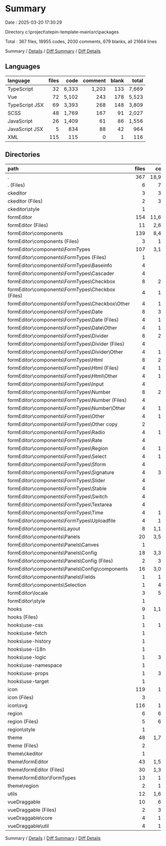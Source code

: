 # Summary

Date : 2025-03-20 17:30:29

Directory c:\\project\\stepin-template-main\\src\\packages

Total : 367 files,  18955 codes, 2030 comments, 679 blanks, all 21664 lines

Summary / [Details](details.md) / [Diff Summary](diff.md) / [Diff Details](diff-details.md)

## Languages
| language | files | code | comment | blank | total |
| :--- | ---: | ---: | ---: | ---: | ---: |
| TypeScript | 32 | 6,333 | 1,203 | 133 | 7,669 |
| Vue | 72 | 5,102 | 243 | 178 | 5,523 |
| TypeScript JSX | 69 | 3,393 | 268 | 148 | 3,809 |
| SCSS | 48 | 1,769 | 167 | 91 | 2,027 |
| JavaScript | 26 | 1,409 | 61 | 86 | 1,556 |
| JavaScript JSX | 5 | 834 | 88 | 42 | 964 |
| XML | 115 | 115 | 0 | 1 | 116 |

## Directories
| path | files | code | comment | blank | total |
| :--- | ---: | ---: | ---: | ---: | ---: |
| . | 367 | 18,955 | 2,030 | 679 | 21,664 |
| . (Files) | 6 | 791 | 20 | 34 | 845 |
| ckeditor | 3 | 333 | 63 | 40 | 436 |
| ckeditor (Files) | 2 | 331 | 63 | 39 | 433 |
| ckeditor\\style | 1 | 2 | 0 | 1 | 3 |
| formEditor | 154 | 11,696 | 1,494 | 353 | 13,543 |
| formEditor (Files) | 11 | 2,680 | 936 | 26 | 3,642 |
| formEditor\\components | 139 | 8,427 | 556 | 323 | 9,306 |
| formEditor\\components (Files) | 3 | 117 | 14 | 6 | 137 |
| formEditor\\components\\FormTypes | 107 | 3,187 | 270 | 263 | 3,720 |
| formEditor\\components\\FormTypes (Files) | 1 | 10 | 0 | 1 | 11 |
| formEditor\\components\\FormTypes\\Baseinfo | 4 | 57 | 0 | 8 | 65 |
| formEditor\\components\\FormTypes\\Cascader | 4 | 99 | 7 | 11 | 117 |
| formEditor\\components\\FormTypes\\Checkbox | 8 | 232 | 24 | 20 | 276 |
| formEditor\\components\\FormTypes\\Checkbox (Files) | 4 | 107 | 7 | 11 | 125 |
| formEditor\\components\\FormTypes\\Checkbox\\Other | 4 | 125 | 17 | 9 | 151 |
| formEditor\\components\\FormTypes\\Date | 8 | 310 | 24 | 19 | 353 |
| formEditor\\components\\FormTypes\\Date (Files) | 4 | 185 | 7 | 10 | 202 |
| formEditor\\components\\FormTypes\\Date\\Other | 4 | 125 | 17 | 9 | 151 |
| formEditor\\components\\FormTypes\\Divider | 8 | 216 | 24 | 20 | 260 |
| formEditor\\components\\FormTypes\\Divider (Files) | 4 | 91 | 7 | 11 | 109 |
| formEditor\\components\\FormTypes\\Divider\\Other | 4 | 125 | 17 | 9 | 151 |
| formEditor\\components\\FormTypes\\Html | 8 | 258 | 29 | 20 | 307 |
| formEditor\\components\\FormTypes\\Html (Files) | 4 | 133 | 12 | 11 | 156 |
| formEditor\\components\\FormTypes\\Html\\Other | 4 | 125 | 17 | 9 | 151 |
| formEditor\\components\\FormTypes\\Input | 4 | 82 | 7 | 11 | 100 |
| formEditor\\components\\FormTypes\\Number | 8 | 223 | 24 | 22 | 269 |
| formEditor\\components\\FormTypes\\Number (Files) | 4 | 98 | 7 | 13 | 118 |
| formEditor\\components\\FormTypes\\Number\\Other | 4 | 125 | 17 | 9 | 151 |
| formEditor\\components\\FormTypes\\Other | 4 | 125 | 17 | 9 | 151 |
| formEditor\\components\\FormTypes\\Other copy | 2 | 83 | 10 | 4 | 97 |
| formEditor\\components\\FormTypes\\Radio | 4 | 111 | 7 | 10 | 128 |
| formEditor\\components\\FormTypes\\Rate | 4 | 80 | 7 | 10 | 97 |
| formEditor\\components\\FormTypes\\Region | 4 | 143 | 7 | 11 | 161 |
| formEditor\\components\\FormTypes\\Select | 4 | 120 | 11 | 11 | 142 |
| formEditor\\components\\FormTypes\\Sform | 4 | 47 | 1 | 4 | 52 |
| formEditor\\components\\FormTypes\\Signature | 4 | 353 | 10 | 11 | 374 |
| formEditor\\components\\FormTypes\\Slider | 4 | 92 | 7 | 11 | 110 |
| formEditor\\components\\FormTypes\\Stable | 4 | 45 | 0 | 8 | 53 |
| formEditor\\components\\FormTypes\\Switch | 4 | 87 | 7 | 11 | 105 |
| formEditor\\components\\FormTypes\\Textarea | 4 | 78 | 27 | 11 | 116 |
| formEditor\\components\\FormTypes\\Time | 4 | 138 | 7 | 11 | 156 |
| formEditor\\components\\FormTypes\\Uploadfile | 4 | 198 | 13 | 9 | 220 |
| formEditor\\components\\Layout | 8 | 1,143 | 50 | 25 | 1,218 |
| formEditor\\components\\Panels | 20 | 3,555 | 176 | 24 | 3,755 |
| formEditor\\components\\Panels\\Canves | 1 | 81 | 7 | 1 | 89 |
| formEditor\\components\\Panels\\Config | 18 | 3,367 | 161 | 22 | 3,550 |
| formEditor\\components\\Panels\\Config (Files) | 2 | 341 | 22 | 4 | 367 |
| formEditor\\components\\Panels\\Config\\components | 16 | 3,026 | 139 | 18 | 3,183 |
| formEditor\\components\\Panels\\Fields | 1 | 107 | 8 | 1 | 116 |
| formEditor\\components\\Selection | 1 | 425 | 46 | 5 | 476 |
| formEditor\\locale | 3 | 586 | 1 | 3 | 590 |
| formEditor\\style | 1 | 3 | 1 | 1 | 5 |
| hooks | 9 | 1,108 | 207 | 17 | 1,332 |
| hooks (Files) | 1 | 20 | 1 | 0 | 21 |
| hooks\\use-css | 1 | 172 | 0 | 1 | 173 |
| hooks\\use-fetch | 1 | 30 | 2 | 1 | 33 |
| hooks\\use-history | 1 | 79 | 8 | 1 | 88 |
| hooks\\use-i18n | 1 | 16 | 9 | 2 | 27 |
| hooks\\use-logic | 1 | 333 | 17 | 1 | 351 |
| hooks\\use-namespace | 1 | 36 | 0 | 1 | 37 |
| hooks\\use-props | 1 | 385 | 170 | 5 | 560 |
| hooks\\use-target | 1 | 37 | 0 | 5 | 42 |
| icon | 119 | 197 | 10 | 9 | 216 |
| icon (Files) | 3 | 74 | 10 | 7 | 91 |
| icon\\svg | 116 | 123 | 0 | 2 | 125 |
| region | 6 | 685 | 14 | 43 | 742 |
| region (Files) | 5 | 683 | 13 | 42 | 738 |
| region\\style | 1 | 2 | 1 | 1 | 4 |
| theme | 48 | 1,769 | 167 | 91 | 2,027 |
| theme (Files) | 2 | 63 | 0 | 2 | 65 |
| theme\\ckeditor | 1 | 48 | 1 | 1 | 50 |
| theme\\formEditor | 43 | 1,552 | 163 | 86 | 1,801 |
| theme\\formEditor (Files) | 30 | 1,364 | 160 | 72 | 1,596 |
| theme\\formEditor\\FormTypes | 13 | 188 | 3 | 14 | 205 |
| theme\\region | 2 | 106 | 3 | 2 | 111 |
| utils | 12 | 1,682 | 44 | 14 | 1,740 |
| vueDraggable | 10 | 694 | 11 | 78 | 783 |
| vueDraggable (Files) | 2 | 361 | 11 | 39 | 411 |
| vueDraggable\\core | 4 | 168 | 0 | 26 | 194 |
| vueDraggable\\util | 4 | 165 | 0 | 13 | 178 |

Summary / [Details](details.md) / [Diff Summary](diff.md) / [Diff Details](diff-details.md)